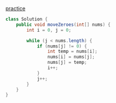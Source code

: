 [practice](https://leetcode.com/problems/move-zeroes/description/)


```java
class Solution {
    public void moveZeroes(int[] nums) {
        int i = 0, j = 0;

        while (j < nums.length) {
            if (nums[j] != 0) {
                int temp = nums[i];
                nums[i] = nums[j];
                nums[j] = temp;
                i++;
            }
            j++;
        }
    }
}
```